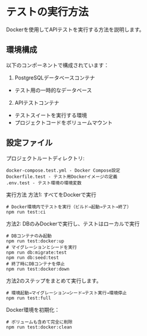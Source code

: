 # テストの実行方法
Dockerを使用してAPIテストを実行する方法を説明します。

## 環境構成
以下のコンポーネントで構成されています：

1. PostgreSQLデータベースコンテナ
- テスト用の一時的なデータベース
2. APIテストコンテナ
- テストスイートを実行する環境
- プロジェクトコードをボリュームマウント

## 設定ファイル
プロジェクトルートディレクトリ:

```
docker-compose.test.yml - Docker Compose設定
Dockerfile.test - テスト用Dockerイメージの定義
.env.test - テスト環境の環境変数
```

実行方法
方法1: すべてをDockerで実行
```
# Docker環境内でテストを実行（ビルド→起動→テスト→終了）
npm run test:ci
```
方法2: DBのみDockerで実行し、テストはローカルで実行
```
# DBコンテナのみ起動
npm run test:docker:up
# マイグレーションとシードを実行
npm run db:migrate:test
npm run db:seed:test
# 終了時にDBコンテナを停止
npm run test:docker:down
```
方法2のステップをまとめて実行します。
```
# 環境起動→マイグレーション→シード→テスト実行→環境停止
npm run test:full
```
Docker環境を初期化：
```
# ボリュームも含めて完全に削除
npm run test:docker:clean
```
